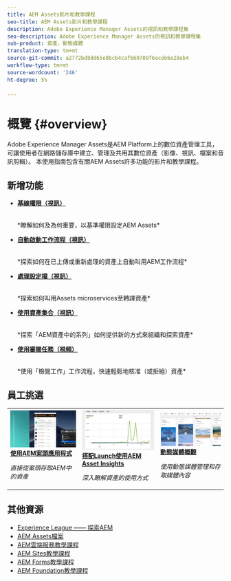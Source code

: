 ```yaml
---
title: AEM Assets影片和教學課程
seo-title: AEM Assets影片和教學課程
description: Adobe Experience Manager Assets的視訊和教學課程集
seo-description: Adobe Experience Manager Assets的視訊和教學課程集
sub-product: 資產，動態媒體
translation-type: tm+mt
source-git-commit: a2772bd8dd65e8bcb4caf660709f6aceb6e28eb4
workflow-type: tm+mt
source-wordcount: '246'
ht-degree: 5%

---
```



# 概覽 {#overview}

Adobe Experience Manager Assets是AEM Platform上的數位資產管理工具，可讓使用者在網路儲存庫中建立、管理及共用其數位資產（影像、視訊、檔案和音訊剪輯）。 本使用指南包含有關AEM Assets許多功能的影片和教學課程。

## 新增功能

* **[基線權限（視訊）](./configuring/baseline-permissions.md)**

   <br>
   *瞭解如何及為何重要，以基準權限設定AEM Assets*

* **[自動啟動工作流程（視訊）](./configuring/auto-start-workflows.md)**

   <br>
   *探索如何在已上傳或重新處理的資產上自動叫用AEM工作流程*

* **[處理設定檔（視訊）](./configuring/processing-profiles.md)**

   <br>
   *探索如何叫用Assets microservices至轉譯資產*

* **[使用資產集合（視訊）](./search-and-discovery/collections.md)**

   <br>
   *探索「AEM資產中的系列」如何提供新的方式來組織和探索資產*

* **[使用審閱任務（視頻）](./collaboration/review-task.md)**

   <br>
   *使用「檢閱工作」工作流程，快速輕鬆地核准（或拒絕）資產*


## 員工挑選

<table>
<td>
   <a href="./creative-workflows/aem-desktop-app.md">
   <img alt="增強型智慧標記" src="./assets/overview/desktop-app.png" />
   </a>
   <div>
      <a href="./creative-workflows/aem-desktop-app.md">
      <strong>使用AEM案頭應用程式</strong>
      </a>
   </div>
   <p>
      <em>直接從案頭存取AEM中的資產</em>
   </p>
</td>
<td>
   <a href="./advanced/asset-insights-launch-tutorial.md">
   <img alt="AEM Assets Insights" src="./assets/overview/asset-insights.png"/>
   </a>
   <div>
      <a href="./advanced/asset-insights-launch-tutorial.md">
      <strong>搭配Launch使用AEM Asset Insights</strong>
      </a>
   </div>
   <p>
      <em>深入瞭解資產的使用方式</em>
   <p>
</td>
<td>
   <a href="./dynamic-media/dynamic-media-overview-feature-video-use.md">
   <img alt="動態媒體概觀" src="./assets/overview/dynamic-media.png" />
   </a>
   <div>
      <a href="./dynamic-media/dynamic-media-overview-feature-video-use.md">
      <strong>動態媒體概觀</strong>
      </a>
   </div>
   <p>
      <em>使用動態媒體管理和存取媒體內容</em>
   <p>
</td>
</table>

## 其他資源

* [Experience League —— 探索AEM](https://experienceleague.adobe.com/#recommended/solutions/experience-manager)
* [AEM Assets檔案](Https://helpx.adobe.com/tw/experience-manager/6-5/assets/user-guide.html)
* [AEM雲端服務教學課程](/help/cloud-service/overview.md)
* [AEM Sites教學課程](/help/sites/overview.md)
* [AEM Forms教學課程](/help/forms/overview.md)
* [AEM Foundation教學課程](/help/foundation/overview.md)
